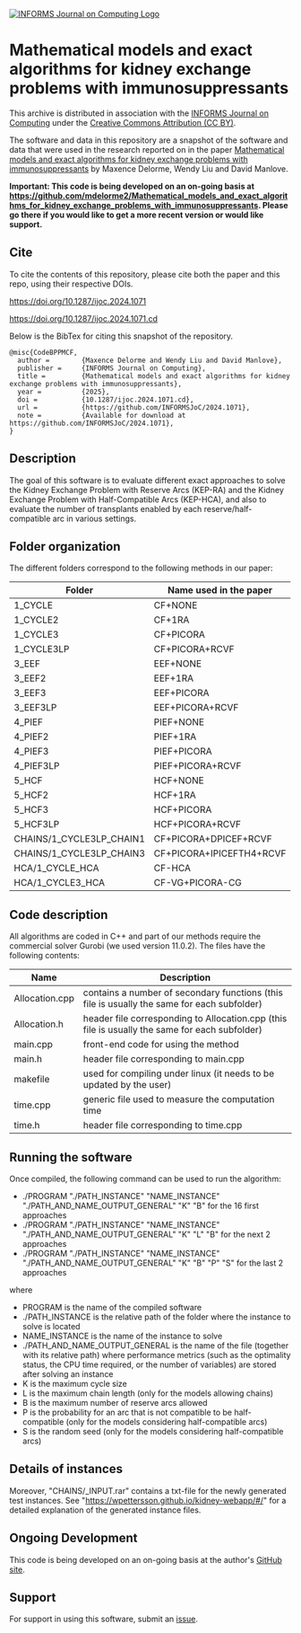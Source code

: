 [![INFORMS Journal on Computing Logo](https://INFORMSJoC.github.io/logos/INFORMS_Journal_on_Computing_Header.jpg)](https://pubsonline.informs.org/journal/ijoc)

# Mathematical models and exact algorithms for kidney exchange problems with immunosuppressants

This archive is distributed in association with the [INFORMS Journal on
Computing](https://pubsonline.informs.org/journal/ijoc) under the [Creative Commons Attribution (CC BY)](LICENSE).

The software and data in this repository are a snapshot of the software and data
that were used in the research reported on in the paper 
[Mathematical models and exact algorithms for kidney exchange problems with immunosuppressants](https://doi.org/10.1287/ijoc.2024.1071) by Maxence Delorme, Wendy Liu and David Manlove.

**Important: This code is being developed on an on-going basis at 
https://github.com/mdelorme2/Mathematical_models_and_exact_algorithms_for_kidney_exchange_problems_with_immunosuppressants. Please go there if you would like to
get a more recent version or would like support.**

## Cite

To cite the contents of this repository, please cite both the paper and this repo, using their respective DOIs.

https://doi.org/10.1287/ijoc.2024.1071

https://doi.org/10.1287/ijoc.2024.1071.cd

Below is the BibTex for citing this snapshot of the repository.

```
@misc{CodeBPPMCF,
  author =        {Maxence Delorme and Wendy Liu and David Manlove},
  publisher =     {INFORMS Journal on Computing},
  title =         {Mathematical models and exact algorithms for kidney exchange problems with immunosuppressants},
  year =          {2025},
  doi =           {10.1287/ijoc.2024.1071.cd},
  url =           {https://github.com/INFORMSJoC/2024.1071},
  note =          {Available for download at https://github.com/INFORMSJoC/2024.1071},
}  
```

## Description

The goal of this software is to evaluate different exact approaches to solve the Kidney Exchange Problem with Reserve Arcs (KEP-RA) and the Kidney Exchange Problem with Half-Compatible Arcs (KEP-HCA), 
and also to evaluate the number of transplants enabled by each reserve/half-compatible arc in various settings.

## Folder organization

The different folders correspond to the following methods in our paper:

| Folder  | Name used in the paper |
| ------------- | ------------- |
| 1_CYCLE | CF+NONE |
| 1_CYCLE2 | CF+1RA |
| 1_CYCLE3 | CF+PICORA |
| 1_CYCLE3LP | CF+PICORA+RCVF |
| 3_EEF | EEF+NONE |
| 3_EEF2 | EEF+1RA |
| 3_EEF3 | EEF+PICORA |
| 3_EEF3LP | EEF+PICORA+RCVF |
| 4_PIEF | PIEF+NONE |
| 4_PIEF2 | PIEF+1RA |
| 4_PIEF3 | PIEF+PICORA |
| 4_PIEF3LP | PIEF+PICORA+RCVF |
| 5_HCF | HCF+NONE |
| 5_HCF2 | HCF+1RA |
| 5_HCF3 | HCF+PICORA |
| 5_HCF3LP | HCF+PICORA+RCVF |
| CHAINS/1_CYCLE3LP_CHAIN1 | CF+PICORA+DPICEF+RCVF |
| CHAINS/1_CYCLE3LP_CHAIN3 | CF+PICORA+IPICEFTH4+RCVF |
| HCA/1_CYCLE_HCA | CF-HCA |
| HCA/1_CYCLE3_HCA | CF-VG+PICORA-CG |

## Code description

All algorithms are coded in C++ and part of our methods require the commercial solver Gurobi (we used version 11.0.2). The files have the following contents:

| Name  | Description |
| ------------- | ------------- |
| Allocation.cpp | contains a number of secondary functions (this file is usually the same for each subfolder)  |
| Allocation.h | header file corresponding to Allocation.cpp (this file is usually the same for each subfolder)  |
| main.cpp | front-end code for using the method  |
| main.h | header file corresponding to main.cpp  |
| makefile | used for compiling under linux (it needs to be updated by the user)  |
| time.cpp | generic file used to measure the computation time  |
| time.h | header file corresponding to time.cpp  |

## Running the software

Once compiled, the following command can be used to run the algorithm:
- ./PROGRAM "./PATH_INSTANCE" "NAME_INSTANCE" "./PATH_AND_NAME_OUTPUT_GENERAL" "K" "B" for the 16 first approaches
- ./PROGRAM "./PATH_INSTANCE" "NAME_INSTANCE" "./PATH_AND_NAME_OUTPUT_GENERAL" "K" "L" "B" for the next 2 approaches
- ./PROGRAM "./PATH_INSTANCE" "NAME_INSTANCE" "./PATH_AND_NAME_OUTPUT_GENERAL" "K" "B" "P" "S" for the last 2 approaches

where

- PROGRAM is the name of the compiled software 
- ./PATH_INSTANCE is the relative path of the folder where the instance to solve is located
- NAME_INSTANCE is the name of the instance to solve
- ./PATH_AND_NAME_OUTPUT_GENERAL is the name of the file (together with its relative path) where performance metrics (such as the optimality status, the CPU time required, or the number of variables) are stored after solving an instance
- K is the maximum cycle size
- L is the maximum chain length (only for the models allowing chains)
- B is the maximum number of reserve arcs allowed 
- P is the probability for an arc that is not compatible to be half-compatible (only for the models considering half-compatible arcs)
- S is the random seed (only for the models considering half-compatible arcs)

## Details of instances
Moreover, "CHAINS/_INPUT.rar" contains a txt-file for the newly generated test instances. 
See "https://wpettersson.github.io/kidney-webapp/#/" for a detailed explanation of the generated instance files.

## Ongoing Development

This code is being developed on an on-going basis at the author's
[GitHub site](https://github.com/mdelorme2/Mathematical_models_and_exact_algorithms_for_kidney_exchange_problems_with_immunosuppressants).

## Support

For support in using this software, submit an
[issue](https://github.com/mdelorme2/Mathematical_models_and_exact_algorithms_for_kidney_exchange_problems_with_immunosuppressants/issues/new).
